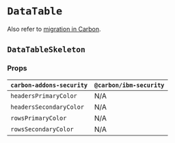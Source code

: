 # `DataTable`

Also refer to [migration in Carbon](https://github.com/carbon-design-system/carbon/blob/main/packages/react/src/components/DataTable/migrate-to-7.x.md).

## `DataTableSkeleton`

### Props

| `carbon-addons-security` | `@carbon/ibm-security` |
| ------------------------ | ---------------------- |
| `headersPrimaryColor`    | N/A                    |
| `headersSecondaryColor`  | N/A                    |
| `rowsPrimaryColor`       | N/A                    |
| `rowsSecondaryColor`     | N/A                    |
